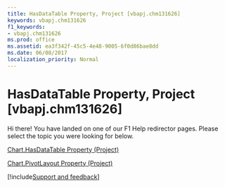 ```yaml
---
title: HasDataTable Property, Project [vbapj.chm131626]
keywords: vbapj.chm131626
f1_keywords:
- vbapj.chm131626
ms.prod: office
ms.assetid: ea3f342f-45c5-4e48-9005-6f0d86bae8dd
ms.date: 06/08/2017
localization_priority: Normal
---
```



# HasDataTable Property, Project [vbapj.chm131626]

Hi there! You have landed on one of our F1 Help redirector pages. Please select the topic you were looking for below.

[Chart.HasDataTable Property (Project)](https://msdn.microsoft.com/library/ff2b3bb6-9508-d793-2382-29e3cbac872b%28Office.15%29.aspx)

[Chart.PivotLayout Property (Project)](https://msdn.microsoft.com/library/d1c3cc4c-1c2c-4414-ffef-44b7667b95dc%28Office.15%29.aspx)

[!include[Support and feedback](~/includes/feedback-boilerplate.md)]